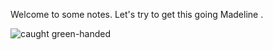 Welcome to some notes. Let's try to get this going Madeline .

![caught green-handed](leonid-brian-joseph-polina.jpg)

